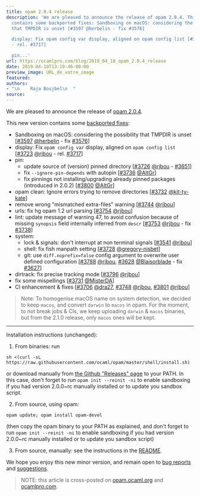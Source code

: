 ```yaml
---
title: opam 2.0.4 release
description: 'We are pleased to announce the release of opam 2.0.4. This new version
  contains some backported fixes: Sandboxing on macOS: considering the possibility
  that TMPDIR is unset [#3597 @herbelin - fix #3576]

  display: Fix opam config var display, aligned on opam config list [#3723 @rjbou
  - rel. #3717]

  pin...'
url: https://ocamlpro.com/blog/2019_04_10_opam_2.0.4_release
date: 2019-04-10T13:19:46-00:00
preview_image: URL_de_votre_image
featured:
authors:
- "\n    Raja Boujbel\n  "
source:
---
```


<p>We are pleased to announce the release of <a href="https://github.com/ocaml/opam/releases/tag/2.0.4">opam 2.0.4</a>.</p>
<p>This new version contains some <a href="https://github.com/ocaml/opam/pull/3805">backported fixes</a>:</p>
<ul>
<li>Sandboxing on macOS: considering the possibility that TMPDIR is unset [<a href="https://github.com/ocaml/opam/pull/3597">#3597</a> <a href="https://github.com/herbelin">@herbelin</a> - fix <a href="https://github.com/ocaml/opam/issues/3576">#3576</a>]
</li>
<li>display: Fix <code>opam config var</code> display, aligned on <code>opam config list</code> [<a href="https://github.com/ocaml/opam/pull/3723">#3723</a> <a href="https://github.com/rjbou">@rjbou</a> - rel. <a href="https://github.com/ocaml/opam/issues/3717">#3717</a>]
</li>
<li>pin:
<ul>
<li>update source of (version) pinned directory [<a href="https://github.com/ocaml/opam/pull/3726">#3726</a> <a href="https://github.com/rjbou">@rjbou</a> - <a href="https://github.com/ocaml/opam/issues/3651">#3651</a>]
</li>
<li>fix <code>--ignore-pin-depends</code> with autopin [<a href="https://github.com/ocaml/opam/pull/3736">#3736</a> <a href="https://github.com/AltGr">@AltGr</a>]
</li>
<li>fix pinnings not installing/upgrading already pinned packages (introduced in 2.0.2) [<a href="https://github.com/ocaml/opam/pull/3800">#3800</a> <a href="https://github.com/AltGr">@AltGr</a>]
</li>
</ul>
</li>
<li>opam clean: Ignore errors trying to remove directories [<a href="https://github.com/ocaml/opam/pull/3732">#3732</a> <a href="https://github.com/kit">@kit-ty-kate</a>]
</li>
<li>remove wrong &quot;mismatched extra-files&quot; warning [<a href="https://github.com/ocaml/opam/pull/3744">#3744</a> <a href="https://github.com/rjbou">@rjbou</a>]
</li>
<li>urls: fix hg opam 1.2 url parsing [<a href="https://github.com/ocaml/opam/pull/3754">#3754</a> <a href="https://github.com/rjbou">@rjbou</a>]
</li>
<li>lint: update message of warning 47, to avoid confusion because of missing <code>synopsis</code> field internally inferred from <code>descr</code> [<a href="https://github.com/ocaml/opam/pull/3753">#3753</a> <a href="https://github.com/rjbou">@rjbou</a> - fix <a href="https://github.com/ocaml/opam/issues/3738">#3738</a>]
</li>
<li>system:
<ul>
<li>lock &amp; signals: don't interrupt at non terminal signals [<a href="https://github.com/ocaml/opam/pull/3541">#3541</a> <a href="https://github.com/rjbou">@rjbou</a>]
</li>
<li>shell: fix fish manpath setting [<a href="https://github.com/ocaml/opam/pull/3728">#3728</a> <a href="https://github.com/gregory">@gregory-nisbet</a>]
</li>
<li>git: use <code>diff.noprefix=false</code> config argument to overwrite user defined configuration [<a href="https://github.com/ocaml/opam/pull/3788">#3788</a> <a href="https://github.com/rjbou">@rjbou</a>, <a href="https://github.com/ocaml/opam/pull/3628">#3628</a> <a href="https://github.com/Blaisorblade">@Blaisorblade</a> - fix <a href="https://github.com/ocaml/opam/issues/3627">#3627</a>]
</li>
</ul>
</li>
<li>dirtrack: fix precise tracking mode [<a href="https://github.com/ocaml/opam/pull/3796">#3796</a> <a href="https://github.com/rjbou">@rjbou</a>]
</li>
<li>fix some mispellings [<a href="https://github.com/ocaml/opam/pull/3731">#3731</a> <a href="https://github.com/MisterDA">@MisterDA</a>]
</li>
<li>CI enhancement &amp; fixes [<a href="https://github.com/ocaml/opam/pull/3706">#3706</a> <a href="https://github.com/dra27">@dra27</a>, <a href="https://github.com/ocaml/opam/pull/3748">#3748</a> <a href="https://github.com/rjbou">@rjbou</a>, <a href="https://github.com/ocaml/opam/pull/3801">#3801</a> <a href="https://github.com/rjbou">@rjbou</a>]
</li>
</ul>
<blockquote>
<p>Note: To homogenise macOS name on system detection, we decided to keep <code>macos</code>, and convert <code>darwin</code> to <code>macos</code> in opam. For the moment, to not break jobs &amp; CIs, we keep uploading <code>darwin</code> &amp; <code>macos</code> binaries, but from the 2.1.0 release, only <code>macos</code> ones will be kept.</p>
</blockquote>
<hr/>
<p>Installation instructions (unchanged):</p>
<ol>
<li>From binaries: run
</li>
</ol>
<pre><code class="language-shell-session">sh &lt;(curl -sL https://raw.githubusercontent.com/ocaml/opam/master/shell/install.sh)
</code></pre>
<p>or download manually from <a href="https://github.com/ocaml/opam/releases/tag/2.0.4">the Github &quot;Releases&quot; page</a> to your PATH. In this case, don't forget to run <code>opam init --reinit -ni</code> to enable sandboxing if you had version 2.0.0~rc manually installed or to update you sandbox script.</p>
<ol start="2">
<li>From source, using opam:
</li>
</ol>
<pre><code class="language-shell-session">opam update; opam install opam-devel
</code></pre>
<p>(then copy the opam binary to your PATH as explained, and don't forget to run <code>opam init --reinit -ni</code> to enable sandboxing if you had version 2.0.0~rc manually installed or to update you sandbox script)</p>
<ol start="3">
<li>From source, manually: see the instructions in the <a href="https://github.com/ocaml/opam/tree/2.0.4#compiling-this-repo">README</a>.
</li>
</ol>
<p>We hope you enjoy this new minor version, and remain open to <a href="https://github.com/ocaml/opam/issues">bug reports</a> and <a href="https://github.com/ocaml/opam/issues">suggestions</a>.</p>
<blockquote>
<p>NOTE: this article is cross-posted on <a href="https://opam.ocaml.org/blog/">opam.ocaml.org</a> and <a href="https://ocamlpro.com/blog">ocamlpro.com</a>.</p>
</blockquote>

